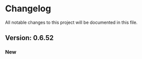 # Changelog

All notable changes to this project will be documented in this file.

## Version: 0.6.52

### New



